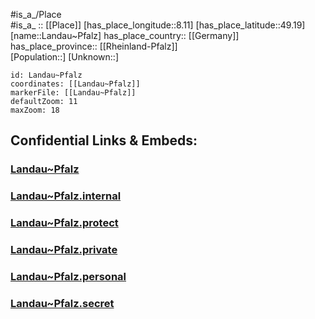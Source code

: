 ﻿---
location: [49.19,8.11] 
mapzoom: [7,12] 
mapmarker: city 
type: City
tags:
- geo/City


SpocWebEntityId: 31801
isDeleted: false
confidential: public

---
#is_a_/Place  
#is_a_ :: [[Place]] 
[has_place_longitude::8.11] 
[has_place_latitude::49.19] 
[name::Landau~Pfalz] 
has_place_country:: [[Germany]]  
has_place_province:: [[Rheinland-Pfalz]]  
[Population::] 
[Unknown::] 


```leaflet
id: Landau~Pfalz
coordinates: [[Landau~Pfalz]] 
markerFile: [[Landau~Pfalz]] 
defaultZoom: 11 
maxZoom: 18
```


## Confidential Links & Embeds: 

### [Landau~Pfalz](/_public/Earth/Continent/Europe/Europe~Central/Germany/Germany~West/Rheinland-Pfalz/counties~RP/Landau~Pfalz.md) 

### [Landau~Pfalz.internal](/_internal/Earth/Continent/Europe/Europe~Central/Germany/Germany~West/Rheinland-Pfalz/counties~RP/Landau~Pfalz.internal.md) 

### [Landau~Pfalz.protect](/_protect/Earth/Continent/Europe/Europe~Central/Germany/Germany~West/Rheinland-Pfalz/counties~RP/Landau~Pfalz.protect.md) 

### [Landau~Pfalz.private](/_private/Earth/Continent/Europe/Europe~Central/Germany/Germany~West/Rheinland-Pfalz/counties~RP/Landau~Pfalz.private.md) 

### [Landau~Pfalz.personal](/_personal/Earth/Continent/Europe/Europe~Central/Germany/Germany~West/Rheinland-Pfalz/counties~RP/Landau~Pfalz.personal.md) 

### [Landau~Pfalz.secret](/_secret/Earth/Continent/Europe/Europe~Central/Germany/Germany~West/Rheinland-Pfalz/counties~RP/Landau~Pfalz.secret.md) 
